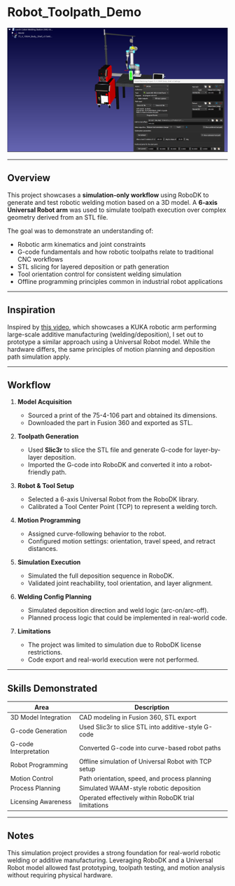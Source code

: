 # Robot\_Toolpath\_Demo

![Cobot Welding Setup](images/cobot%20welding%20setup2.png)

---

## Overview

This project showcases a **simulation-only workflow** using RoboDK to generate and test robotic welding motion based on a 3D model. A **6-axis Universal Robot arm** was used to simulate toolpath execution over complex geometry derived from an STL file.

The goal was to demonstrate an understanding of:

* Robotic arm kinematics and joint constraints
* G-code fundamentals and how robotic toolpaths relate to traditional CNC workflows
* STL slicing for layered deposition or path generation
* Tool orientation control for consistent welding simulation
* Offline programming principles common in industrial robot applications

---

## Inspiration

Inspired by [this video](https://youtu.be/3THLTQsrem0?si=78Qb_iuWX5MGSNpV), which showcases a KUKA robotic arm performing large-scale additive manufacturing (welding/deposition), I set out to prototype a similar approach using a Universal Robot model. While the hardware differs, the same principles of motion planning and deposition path simulation apply.

---

## Workflow

1. **Model Acquisition**

   * Sourced a print of the 75-4-106 part and obtained its dimensions.
   * Downloaded the part in Fusion 360 and exported as STL.

2. **Toolpath Generation**

   * Used **Slic3r** to slice the STL file and generate G-code for layer-by-layer deposition.
   * Imported the G-code into RoboDK and converted it into a robot-friendly path.

3. **Robot & Tool Setup**

   * Selected a 6-axis Universal Robot from the RoboDK library.
   * Calibrated a Tool Center Point (TCP) to represent a welding torch.

4. **Motion Programming**

   * Assigned curve-following behavior to the robot.
   * Configured motion settings: orientation, travel speed, and retract distances.

5. **Simulation Execution**

   * Simulated the full deposition sequence in RoboDK.
   * Validated joint reachability, tool orientation, and layer alignment.

6. **Welding Config Planning**

   * Simulated deposition direction and weld logic (arc-on/arc-off).
   * Planned process logic that could be implemented in real-world code.

7. **Limitations**

   * The project was limited to simulation due to RoboDK license restrictions.
   * Code export and real-world execution were not performed.

---

## Skills Demonstrated

| Area                  | Description                                          |
| --------------------- | ---------------------------------------------------- |
| 3D Model Integration  | CAD modeling in Fusion 360, STL export               |
| G-code Generation     | Used Slic3r to slice STL into additive-style G-code  |
| G-code Interpretation | Converted G-code into curve-based robot paths        |
| Robot Programming     | Offline simulation of Universal Robot with TCP setup |
| Motion Control        | Path orientation, speed, and process planning        |
| Process Planning      | Simulated WAAM-style robotic deposition              |
| Licensing Awareness   | Operated effectively within RoboDK trial limitations |

---

## Notes

This simulation project provides a strong foundation for real-world robotic welding or additive manufacturing. Leveraging RoboDK and a Universal Robot model allowed fast prototyping, toolpath testing, and motion analysis without requiring physical hardware.

